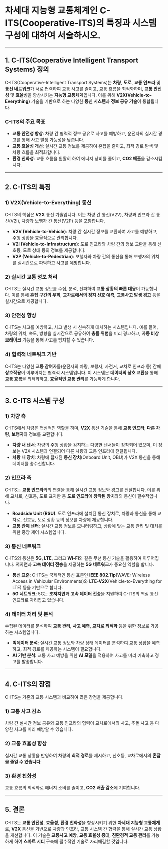 # 차세대 지능형 교통체계인 C-ITS(Cooperative-ITS)의 특징과 시스템구성에 대하여 서술하시오.

---

## 1. **C-ITS(Cooperative Intelligent Transport Systems) 정의**
C-ITS(Cooperative-Intelligent Transport Systems)는 **차량**, **도로**, **교통 인프라** 및 **통신 네트워크**가 서로 협력하여 교통 사고를 줄이고, 교통 흐름을 최적화하며, **교통 안전성** 및 **효율성**을 향상시키는 **지능형 교통체계**입니다. 이를 위해 **V2X(Vehicle-to-Everything)** 기술을 기반으로 하는 다양한 **통신 시스템**과 **정보 공유 기술**이 통합됩니다.

### **C-ITS의 주요 목표**
- **교통 안전성 향상**: 차량 간 협력적 정보 공유로 사고를 예방하고, 운전자의 실시간 경고를 통해 사고 발생 가능성을 낮춥니다.
- **교통 효율성 개선**: 실시간 교통 정보를 제공하여 혼잡을 줄이고, 최적 경로 탐색 및 차량 흐름을 최적화합니다.
- **환경 친화성**: 교통 흐름을 원활히 하여 에너지 낭비를 줄이고, **CO2 배출**을 감소시킵니다.

---

## 2. **C-ITS의 특징**

### **1) V2X(Vehicle-to-Everything) 통신**
C-ITS의 핵심은 **V2X** 통신 기술입니다. 이는 차량 간 통신(V2V), 차량과 인프라 간 통신(V2I), 차량과 보행자 간 통신(V2P) 등을 포함합니다.
- **V2V (Vehicle-to-Vehicle)**: 차량 간 실시간 정보를 교환하여 사고를 예방하고, 주행 상황을 효율적으로 관리합니다.
- **V2I (Vehicle-to-Infrastructure)**: 도로 인프라와 차량 간의 정보 교환을 통해 신호등, 도로 상태 등의 정보를 제공합니다.
- **V2P (Vehicle-to-Pedestrian)**: 보행자와 차량 간의 통신을 통해 보행자의 위치를 실시간으로 파악하고 사고를 예방합니다.

### **2) 실시간 교통 정보 처리**
C-ITS는 실시간 교통 정보를 수집, 분석, 전파하여 **교통 상황의 빠른 대응**이 가능합니다. 이를 통해 **혼잡 구간의 우회**, **교차로에서의 정지 신호 예측**, **교통사고 발생 경고** 등을 실시간으로 제공합니다.

### **3) 안전성 향상**
C-ITS는 사고를 예방하고, 사고 발생 시 신속하게 대처하는 시스템입니다. 예를 들어, 차량의 위치, 속도, 방향을 실시간으로 공유하여 **충돌 위험**을 미리 경고하고, **자동 비상 브레이크** 기능을 통해 사고를 방지할 수 있습니다.

### **4) 협력적 네트워크 기반**
C-ITS는 다양한 **교통 참여자**들(운전자의 차량, 보행자, 자전거, 교차로 인프라 등) 간에 **상호작용**이 이루어지는 협력적 시스템입니다. 이 시스템은 **데이터의 상호 교환**을 통해 **교통 흐름**을 최적화하고, **효율적인 교통 관리**를 가능하게 합니다.

---

## 3. **C-ITS 시스템 구성**

### **1) 차량 측**
C-ITS에서 차량은 핵심적인 역할을 하며, **V2X** 통신 기술을 통해 **교통 인프라**, **다른 차량**, **보행자**와 정보를 교환합니다.
- **차량 내 센서**: 차량의 주행 상황을 감지하는 다양한 센서들이 장착되어 있으며, 이 정보는 V2X 시스템과 연결되어 다른 차량과 교통 인프라에 전달됩니다.
- **차량 내 장치**: 차량에 탑재된 **통신 장치**(Onboard Unit, OBU)가 V2X 통신을 통해 데이터를 송수신합니다.

### **2) 인프라 측**
C-ITS는 **교통 인프라**와의 연결을 통해 실시간 교통 정보와 경고를 전달합니다. 이를 위해 교차로, 신호등, 도로 표지판 등 **도로 인프라에 장착된 장치**와의 통신이 필수적입니다.
- **Roadside Unit (RSU)**: 도로 인프라에 설치된 통신 장치로, 차량과 통신을 통해 교차로, 신호등, 도로 상황 등의 정보를 차량에 제공합니다.
- **교통 관제 센터**: 실시간 교통 정보를 모니터링하고, 상황에 맞는 교통 관리 및 대처를 위한 중앙 제어 시스템입니다.

### **3) 통신 네트워크**
C-ITS의 통신은 **5G, LTE**, 그리고 **Wi-Fi**와 같은 무선 통신 기술을 활용하여 이루어집니다. **저지연**과 **고속 데이터 전송**을 제공하는 **5G 네트워크**가 중요한 역할을 합니다.
- **통신 표준**: C-ITS는 국제적인 통신 표준인 **IEEE 802.11p**(WAVE: Wireless Access in Vehicular Environments)와 **LTE-V2X**(Vehicle-to-Everything for LTE) 등을 기반으로 합니다.
- **5G 네트워크**: 5G는 **초저지연**과 **고속 데이터 전송**을 지원하여 C-ITS의 핵심 통신 인프라로 자리잡고 있습니다.

### **4) 데이터 처리 및 분석**
수집된 데이터를 분석하여 **교통 관리**, **사고 예측**, **교차로 최적화** 등을 위한 정보로 가공하는 시스템입니다.
- **빅데이터 분석**: 실시간 교통 정보와 차량 상태 데이터를 분석하여 교통 상황을 예측하고, 최적 경로를 제공하는 시스템이 필요합니다.
- **AI 기반 분석**: 교통 사고 예방을 위한 **AI 모델**을 적용하여 사고를 미리 예측하고 경고를 발송합니다.

---

## 4. **C-ITS의 장점**
C-ITS는 기존의 교통 시스템과 비교하여 많은 장점을 제공합니다.

### **1) 교통 사고 감소**
차량 간 실시간 정보 공유와 교통 인프라의 협력이 교차로에서의 사고, 추돌 사고 등 다양한 사고를 미리 예방할 수 있습니다.

### **2) 교통 효율성 향상**
실시간 교통 상황을 반영하여 차량의 **최적 경로**를 제시하고, 신호등, 교차로에서의 **혼잡을 줄일 수 있습니다**.

### **3) 환경 친화성**
교통 흐름의 최적화로 에너지 소비를 줄이고, **CO2 배출 감소**에 기여합니다.

---

## 5. **결론**
C-ITS는 **교통 안전성**, **효율성**, **환경 친화성**을 향상시키기 위한 **차세대 지능형 교통체계**로, **V2X** 통신을 기반으로 차량과 인프라, 교통 시스템 간 협력을 통해 실시간 교통 상황을 개선합니다. 이 기술은 **교통사고 예방**, **교통 효율성 증대**, **친환경적 교통 관리**를 가능하게 하여 **스마트 시티** 구축에 필수적인 기술로 자리매김할 것입니다.
